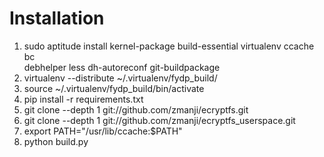 # Installation

1. sudo aptitude install kernel-package build-essential virtualenv ccache bc \
debhelper less dh-autoreconf git-buildpackage
2. virtualenv --distribute ~/.virtualenv/fydp\_build/
3. source ~/.virtualenv/fydp\_build/bin/activate
4. pip install -r requirements.txt
5. git clone --depth 1 git://github.com/zmanji/ecryptfs.git
6. git clone --depth 1 git://github.com/zmanji/ecryptfs\_userspace.git
7. export PATH="/usr/lib/ccache:$PATH"
8. python build.py
